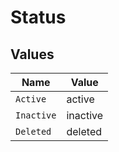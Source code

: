 # Status


## Values

| Name       | Value      |
| ---------- | ---------- |
| `Active`   | active     |
| `Inactive` | inactive   |
| `Deleted`  | deleted    |